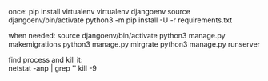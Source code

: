 once:
pip install virtualenv
virtualenv djangoenv
source djangoenv/bin/activate
python3 -m pip install -U -r requirements.txt


when needed:
source djangoenv/bin/activate
python3 manage.py makemigrations
python3 manage.py mirgrate
python3 manage.py runserver

  find process and kill it:  
  netstat -anp | grep '<port>'
  kill -9 <pid>
